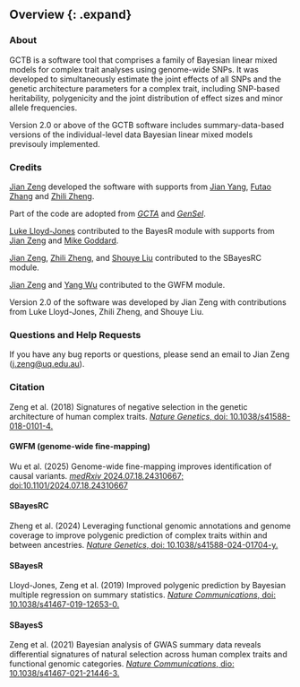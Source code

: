## Overview {: .expand}

### About

GCTB is a software tool that comprises a family of Bayesian linear mixed models for complex trait analyses using genome-wide SNPs. It was developed to simultaneously estimate the joint effects of all SNPs and the genetic architecture parameters for a complex trait, including SNP-based heritability, polygenicity and the joint distribution of effect sizes and minor allele frequencies. 

Version 2.0 or above of the GCTB software includes summary-data-based versions of the individual-level data Bayesian linear mixed models previsouly implemented.

### Credits 

[Jian Zeng](http://researchers.uq.edu.au/researcher/14033) developed
the software with supports from [Jian Yang](https://scholar.google.com.au/citations?user=aLuqQs8AAAAJ&hl=en), [Futao Zhang](http://researchers.uq.edu.au/researcher/12709) and [Zhili Zheng](http://researchers.uq.edu.au/researcher/19885). 

Part of the code are adopted from [*GCTA*](http://cnsgenomics.com/software/gcta) and [*GenSel*](https://static-content.springer.com/esm/art%3A10.1186%2F1471-2105-12-186/MediaObjects/12859_2010_4655_MOESM1_ESM.PDF). 

[Luke Lloyd-Jones](https://scholar.google.com.au/citations?user=WQ0UXOcAAAAJ&hl=en&oi=ao) contributed to the BayesR module with supports from [Jian Zeng](http://researchers.uq.edu.au/researcher/14033) and [Mike Goddard](https://en.wikipedia.org/wiki/Michael_Goddard).

[Jian Zeng](http://researchers.uq.edu.au/researcher/14033), [Zhili Zheng](http://researchers.uq.edu.au/researcher/19885), and [Shouye Liu](https://scholar.google.com/citations?hl=en&user=ETCPafMAAAAJ) contributed to the SBayesRC module.

[Jian Zeng](http://researchers.uq.edu.au/researcher/14033) and [Yang Wu](https://scholar.google.com/citations?hl=en&user=Xu-FkbkAAAAJ) contributed to the GWFM module.

Version 2.0 of the software was developed by Jian Zeng with contributions from Luke Lloyd-Jones, Zhili Zheng, and Shouye Liu.



### Questions and Help Requests 

If you have any bug reports or questions, please send an email to Jian Zeng (<j.zeng@uq.edu.au>).

### Citation 

Zeng et al. (2018) Signatures of negative selection in the genetic architecture of human complex traits. 
[*Nature Genetics*, doi: 10.1038/s41588-018-0101-4.](https://www.nature.com/articles/s41588-018-0101-4)

#### GWFM (genome-wide fine-mapping)
Wu et al. (2025) Genome-wide fine-mapping improves identification of causal variants. [*medRxiv* 2024.07.18.24310667; doi:10.1101/2024.07.18.24310667]( https://doi.org/10.1101/2024.07.18.24310667)

#### SBayesRC
Zheng et al. (2024) Leveraging functional genomic annotations and genome coverage to improve polygenic prediction of complex traits within and between ancestries. [*Nature Genetics*, doi: 10.1038/s41588-024-01704-y.](https://www.nature.com/articles/s41588-024-01704-y)

#### SBayesR
Lloyd-Jones, Zeng et al. (2019) Improved polygenic prediction by Bayesian multiple regression on summary statistics. [*Nature Communications*, doi: 10.1038/s41467-019-12653-0.](https://www.nature.com/articles/s41467-019-12653-0)

#### SBayesS
Zeng et al. (2021) Bayesian analysis of GWAS summary data reveals differential signatures of natural selection across human complex traits and functional genomic categories. [*Nature Communications*, dio: 10.1038/s41467-021-21446-3.](https://www.nature.com/articles/s41467-021-21446-3)
